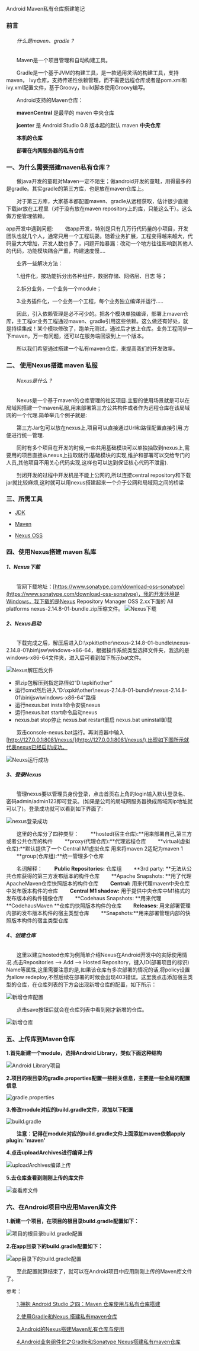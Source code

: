 Android Maven私有仓库搭建笔记

### 前言
###### &emsp;&emsp;什么是maven、gradle？

&emsp;&emsp;Maven是一个项目管理和自动构建工具。

&emsp;&emsp;Gradle是一个基于JVM的构建工具，是一款通用灵活的构建工具，支持maven， Ivy仓库，支持传递性依赖管理，而不需要远程仓库或者是pom.xml和ivy.xml配置文件，基于Groovy，build脚本使用Groovy编写。

&emsp;&emsp;Android支持的Maven仓库：

&emsp;&emsp;**mavenCentral** 是最早的 maven 中央仓库

&emsp;&emsp;**jcenter** 是 Android Studio 0.8 版本起的默认 maven **中央仓库**

&emsp;&emsp;**本机的仓库**

&emsp;&emsp;**部署在内网服务器的私有仓库**

### 一、为什么需要搭建maven私有仓库？

&emsp;&emsp;做java开发的童鞋对Maven一定不陌生；做android开发的童鞋，用得最多的是gradle。其实gradle的第三方库，也是放在maven仓库上。

&emsp;&emsp;对于第三方库，大家基本都配置maven、gradle从远程获取，估计很少直接下载jar放在工程里（对于没有放在maven repository上的库，只能这么干）。这么做方便管理依赖。

app开发中遇到问题:
&emsp;&emsp;做app开发，特别是只有几万行代码量的小项目，开发团队也就几个人，通常只用一个工程玩耍。随着业务扩展，工程变得越来越大，代码量大大增加，开发人数也多了，问题开始暴漏：改动一个地方往往影响到其他人的代码，功能模块耦合严重，构建速度慢....

&emsp;&emsp;业界一些解决方法：

&emsp;&emsp;1.组件化，按功能拆分出各种组件，数据存储、网络层、日志 等；

&emsp;&emsp;2.拆分业务，一个业务一个module；

&emsp;&emsp;3.业务插件化，一个业务一个工程，每个业务独立编译并运行.....


&emsp;&emsp;因此，引入依赖管理是必不可少的。把各个模块单独编译，部署上maven仓库，主工程or业务工程通过maven、gradle引用这些依赖。这么做还有好处，就是持续集成！某个模块修改了，跑单元测试，通过后才放上仓库。业务工程同步一下maven，万一有问题，还可以在服务端回滚到上一个版本。

&emsp;&emsp;所以我们希望通过搭建一个私有maven仓库，来提高我们的开发效率。

### 二、 使用Nexus搭建 maven 私服
###### &emsp;&emsp;Nexus是什么？

&emsp;&emsp;Nexus是一个基于maven的仓库管理的社区项目.主要的使用场景就是可以在局域网搭建一个maven私服,用来部署第三方公共构件或者作为远程仓库在该局域网的一个代理.简单举几个例子就是:

&emsp;&emsp;第三方Jar包可以放在nexus上,项目可以直接通过Url和路径配置直接引用.方便进行统一管理.

&emsp;&emsp;同时有多个项目在开发的时候,一些共用基础模块可以单独抽取到nexus上,需要用的项目直接从nexus上拉取就行(基础模块的实现,维护和部署可以交给专门的人员,其他项目不用关心代码实现,这样也可以达到保证核心代码不泄露).

&emsp;&emsp;封闭开发的过程中开发机是不能上公网的,所以连接central repository和下载jar就比较麻烦,这时就可以用nexus搭建起来一个介于公网和局域网之间的桥梁

### 三、所需工具

*   [JDK](http://www.oracle.com/technetwork/java/javase/downloads/index.html)

*   [Maven](https://maven.apache.org/)

*   [Nexus OSS](https://www.sonatype.com/download-oss-sonatype)

### 四、使用Nexus搭建 maven 私库

###### **1、Nexus下载**

&emsp;&emsp;官网下载地址：[https://www.sonatype.com/download-oss-sonatype](https://www.sonatype.com/download-oss-sonatype)，我的开发环境是Windows，我下载的是Nexus Repository Manager OSS 2.xx下面的 All platforms nexus-2.14.8-01-bundle.zip压缩文件。
![Nexus下载](https://upload-images.jianshu.io/upload_images/2783386-276489be260b216f.png?imageMogr2/auto-orient/strip%7CimageView2/2/w/1240)

###### **2、Nexus启动**

&emsp;&emsp;下载完成之后，解压后进入D:\xpkit\other\nexus-2.14.8-01-bundle\nexus-2.14.8-01\bin\jsw\windows-x86-64，根据操作系统类型选择文件夹，我选的是windows-x86-64文件夹，进入后可看到如下所示bat文件。

![Nexus解压后文件](https://upload-images.jianshu.io/upload_images/2783386-56c4bd1fd09e61be.png?imageMogr2/auto-orient/strip%7CimageView2/2/w/1240)


*  把zip包解压到指定路径如“D:\xpkit\other”
*  运行cmd然后进入“D:\xpkit\other\nexus-2.14.8-01-bundle\nexus-2.14.8-01\bin\jsw\windows-x86-64”路径
*  运行nexus.bat install命令安装nexus
*  运行nexus.bat start命令启动nexus
*  nexus.bat stop停止 nexus.bat restart重启 nexus.bat uninstall卸载

&emsp;&emsp;双击console-nexus.bat运行。再浏览器中输入[http://127.0.0.1:8081/nexus/](http://127.0.0.1:8081/nexus/),出现如下图所示就代表nexus已经启动成功。

  ![Neuxs运行成功](https://upload-images.jianshu.io/upload_images/2783386-0403157364ce2be9.png?imageMogr2/auto-orient/strip%7CimageView2/2/w/1240)

###### **3、登录Nexus**

&emsp;&emsp;管理nexus要以管理员身份登录，点击首页右上角的login输入默认登录名、密码admin/admin123即可登录。(如果是公司的局域网服务器换成局域网ip地址就可以了)。登录成功就可以看到如下界面了:

![nexus登录成功](https://upload-images.jianshu.io/upload_images/2783386-a79f3ec592f5bf2e.png?imageMogr2/auto-orient/strip%7CimageView2/2/w/1240)

&emsp;&emsp;这里的仓库分了四种类型：
&emsp;&emsp;**hosted(宿主仓库):**用来部署自己,第三方或者公共仓库的构件
&emsp;&emsp;**proxy(代理仓库):**代理远程仓库
&emsp;&emsp;**virtual(虚拟仓库):**默认提供了一个 Central M1虚拟仓库 用来将maven 2适配为maven 1
&emsp;&emsp;**group(仓库组):**统一管理多个仓库

&emsp;&emsp;名词解释：
&emsp;&emsp;**Public Repositories:** 仓库组
&emsp;&emsp;**3rd party: **无法从公共仓库获得的第三方发布版本的构件仓库
&emsp;&emsp;**Apache Snapshots: **用了代理ApacheMaven仓库快照版本的构件仓库
&emsp;&emsp;**Central:** 用来代理maven中央仓库中发布版本构件的仓库
&emsp;&emsp;**Central M1 shadow:** 用于提供中央仓库中M1格式的发布版本的构件镜像仓库
&emsp;&emsp;**Codehaus Snapshots: **用来代理
&emsp;&emsp;**CodehausMaven **仓库的快照版本构件的仓库
&emsp;&emsp;**Releases:** 用来部署管理内部的发布版本构件的宿主类型仓库
&emsp;&emsp;**Snapshots:**用来部署管理内部的快照版本构件的宿主类型仓库

###### **4、创建仓库**

&emsp;&emsp;这里以建立hosted仓库为例简单介绍Nexus在Android开发中的实际使用情况.点击Repositories &ndash;> Add &ndash;> Hosted Repository，键入ID(部署项目的标识) Name等属性,这里需要注意的是,如果该仓库有多次部署的情况的话,将policy设置为allow redeploy,不然后续在部署的时候会出现403错误。这里我点击添加宿主类型的仓库，在仓库列表的下方会出现新增仓库的配置，如下所示：

![新增仓库配置](https://upload-images.jianshu.io/upload_images/2783386-7fdf25349304e560.png?imageMogr2/auto-orient/strip%7CimageView2/2/w/1240)

&emsp;&emsp;点击save按钮后就会在仓库列表中看到刚才新增的仓库。

![新增仓库](https://upload-images.jianshu.io/upload_images/2783386-83b7d7dbcd5a6872.png?imageMogr2/auto-orient/strip%7CimageView2/2/w/1240)

### 五、上传库到Maven仓库
**1.首先新建一个module，选择Android Library，类似下面这种结构**

![Android Library项目](https://upload-images.jianshu.io/upload_images/2783386-e7b18517f2d31d88.png?imageMogr2/auto-orient/strip%7CimageView2/2/w/1240)

**2.项目的根目录的gradle.properties配置一些相关信息，主要是一些全局的配置信息**

![gradle.properties](https://upload-images.jianshu.io/upload_images/2783386-6810a6b29d60dcc9.png?imageMogr2/auto-orient/strip%7CimageView2/2/w/1240)

**3.修改module对应的build.gradle文件，添加以下配置**

![build.gradle](https://upload-images.jianshu.io/upload_images/2783386-8093325d4c8f6552.png?imageMogr2/auto-orient/strip%7CimageView2/2/w/1240)

&emsp;&emsp;**注意：记得在module对应的build.gradle文件上面添加maven依赖apply plugin: 'maven'**

**4.点击uploadArchives进行编译上传**

![uploadArchives编译上传](https://upload-images.jianshu.io/upload_images/2783386-317a9aa073316a26.png?imageMogr2/auto-orient/strip%7CimageView2/2/w/1240)

**5.去仓库查看到刚刚上传的库文件**

![查看库文件](https://upload-images.jianshu.io/upload_images/2783386-ec48820681cb94fb.png?imageMogr2/auto-orient/strip%7CimageView2/2/w/1240)

### 六、在Android项目中应用Maven库文件

**1.新建一个项目，在项目的根目录build.gradle配置如下：**

![项目的根目录build.gradle配置](https://upload-images.jianshu.io/upload_images/2783386-1d388bfcf10f89e6.png?imageMogr2/auto-orient/strip%7CimageView2/2/w/1240)

**2.在app目录下的build.gradle配置如下：**

![app目录下的build.gradle配置](https://upload-images.jianshu.io/upload_images/2783386-09be69e4ac4d196c.png?imageMogr2/auto-orient/strip%7CimageView2/2/w/1240)


&emsp;&emsp;至此配置就算结束了，就可以在Android项目中应用刚刚上传的Maven库文件了。

参考：

&emsp;&emsp;[1,拥抱 Android Studio 之四：Maven 仓库使用与私有仓库搭建](http://kvh.io/cn/embrace-android-studio-maven-deploy.html)

&emsp;&emsp;[2,使用Gradle和Nexus 搭建私有maven仓库](https://m.2cto.com/kf/201608/543685.html)

&emsp;&emsp;[3,Android的Nexus搭建Maven私有仓库与使用](https://blog.csdn.net/a565102223/article/details/62891676)

&emsp;&emsp;[4,Android业务组件化之Gradle和Sonatype Nexus搭建私有maven仓库](https://www.cnblogs.com/whoislcj/p/6490120.html)
